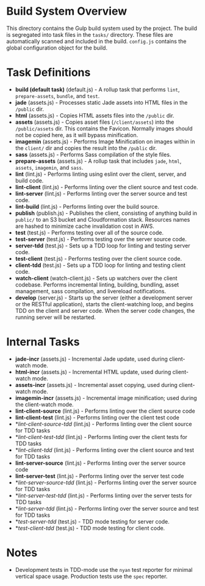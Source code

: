 # Build System Overview
This directory contains the Gulp build system used by the project. The build is segregated into task files in the 
`tasks/` directory. These files are automatically scanned and included in the build. `config.js` contains the global 
configuration object for the build.

# Task Definitions
* **build (default task)** (default.js) - A rollup task that performs `lint`, `prepare-assets`, `bundle`, and `test`.
* **jade** (assets.js) - Processes static Jade assets into HTML files in the `/public` dir.
* **html** (assets.js) - Copies HTML assets files into the `/public` dir.
* **assets** (assets.js) - Copies asset files (`/client/assets`) into the `/public/assets` dir. This contains the Favicon.
Normally images should not be copied here, as it will bypass minification.
* **imagemin** (assets.js) - Performs Image Minification on images within in the `client/` dir and copies the result 
into the `/public` dir.
* **sass** (assets.js) - Performs Sass compilation of the style files. 
* **prepare-assets** (assets.js) - A rollup task that includes `jade`, `html`, `assets`, `imagemin`, and `sass`.
* **lint** (lint.js) - Performs linting using eslint over the client, server, and build code.
* **lint-client** (lint.js) - Performs linting over the client source and test code.
* **lint-server** (lint.js) - Performs linting over the server source and test code.
* **lint-build** (lint.js) - Performs linting over the build source.
* **publish** (publish.js) - Publishes the client, consisting of anything build in `public/` to an S3 bucket and 
Cloudformation stack. Resources names are hashed to minimize cache invalidation cost in AWS. 
* **test** (test.js) - Performs testing over all of the source code.
* **test-server** (test.js) - Performs testing over the server source code.
* **server-tdd** (test.js) - Sets up a TDD loop for linting and testing server code.
* **test-client** (test.js) - Performs testing over the client source code.
* **client-tdd** (test.js) - Sets up a TDD loop for linting and testing client code.
* **watch-client** (watch-client.js) - Sets up watchers over the client codebase. Performs incremental linting, building, 
bundling, asset management, sass compilation, and livereload notifications.
* **develop** (server.js) - Starts up the server (either a development server or the RESTful application), starts 
the client-watching loop, and begins TDD on the client and server code. When the server code changes, the running server
 will be restarted.

# Internal Tasks
* **jade-incr** (assets.js) - Incremental Jade update, used during client-watch mode.
* **html-incr** (assets.js) - Incremental HTML update, used during client-watch mode.
* **assets-incr** (assets.js) - Incremental asset copying, used during client-watch mode.
* **imagemin-incr** (assets.js) - Incremental image minification; used during the client-watch mode.
* **lint-client-source** (lint.js) - Performs linting over the client source code
* **lint-client-test** (lint.js) - Performs linting over the client test code
* **lint-client-source-tdd* (lint.js) - Performs linting over the client source for TDD tasks 
* **lint-client-test-tdd* (lint.js) - Performs linting over the client tests for TDD tasks
* **lint-client-tdd* (lint.js) - Performs linting over the client source and test for TDD tasks
* **lint-server-source** (lint.js) - Performs linting over the server source code
* **lint-server-test** (lint.js) - Performs linting over the server test code
* **lint-server-source-tdd* (lint.js) - Performs linting over the server source for TDD tasks 
* **lint-server-test-tdd* (lint.js) - Performs linting over the server tests for TDD tasks
* **lint-server-tdd* (lint.js) - Performs linting over the server source and test for TDD tasks
* **test-server-tdd* (test.js) - TDD mode testing for server code.
* **test-client-tdd* (test.js) - TDD mode testing for client code.

# Notes
* Development tests in TDD-mode use the `nyan` test reporter for minimal vertical space usage. Production tests use the 
`spec` reporter.
